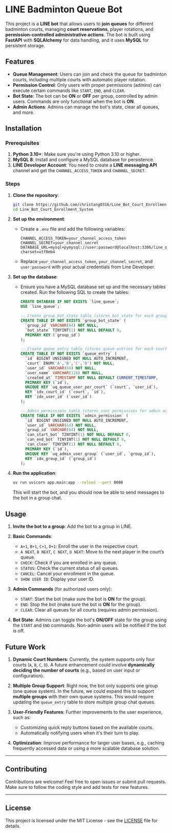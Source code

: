 # LINE Badminton Queue Bot

This project is a **LINE bot** that allows users to **join queues** for different badminton courts, managing **court reservations**, player rotations, and **permission-controlled administrative actions**. The bot is built using **FastAPI** with **SQLAlchemy** for data handling, and it uses **MySQL** for persistent storage.

## Features

* **Queue Management**: Users can join and check the queue for badminton courts, including multiple courts with automatic player rotation.
* **Permission Control**: Only users with proper permissions (admins) can execute certain commands like `START`, `END`, and `CLEAR`.
* **Bot State**: The bot can be **ON** or **OFF** per group, controlled by admin users. Commands are only functional when the bot is **ON**.
* **Admin Actions**: Admins can manage the bot's state, clear all queues, and more.

## Installation

### Prerequisites

1. **Python 3.10+**: Make sure you're using Python 3.10 or higher.
2. **MySQL 8**: Install and configure a MySQL database for persistence.
3. **LINE Developer Account**: You need to create a **LINE messaging API** channel and get the `CHANNEL_ACCESS_TOKEN` and `CHANNEL_SECRET`.

### Steps

1. **Clone the repository**:

   ```bash
   git clone https://github.com/christang0316/Line_Bot_Court_Enrollment_System.git
   cd Line_Bot_Court_Enrollment_System
   ```

2. **Set up the environment**:

   * Create a `.env` file and add the following variables:

     ```
     CHANNEL_ACCESS_TOKEN=your_channel_access_token
     CHANNEL_SECRET=your_channel_secret
     DATABASE_URL=mysql+pymysql://user:password@localhost:3306/line_queue?charset=utf8mb4
     ```

   * Replace `your_channel_access_token`, `your_channel_secret`, and `user:password` with your actual credentials from Line Developer.

3. **Set up the database**:

   * Ensure you have a MySQL database set up and the necessary tables created. Run the following SQL to create the tables:

     ```sql
     CREATE DATABASE IF NOT EXISTS `line_queue`;
     USE `line_queue`;

     -- Create group_bot_state table (stores bot state for each group)
     CREATE TABLE IF NOT EXISTS `group_bot_state` (
       `group_id` VARCHAR(64) NOT NULL,
       `bot_state` TINYINT(1) NOT NULL DEFAULT 0,
       PRIMARY KEY (`group_id`)
     );

     -- Create queue_entry table (stores queue entries for each court)
     CREATE TABLE IF NOT EXISTS `queue_entry` (
       `id` BIGINT UNSIGNED NOT NULL AUTO_INCREMENT,
       `court` ENUM('A','B','C','D') NOT NULL,
       `user_id` VARCHAR(64) NOT NULL,
       `user_name` VARCHAR(128) NOT NULL,
       `created_at` TIMESTAMP NOT NULL DEFAULT CURRENT_TIMESTAMP,
       PRIMARY KEY (`id`),
       UNIQUE KEY `uq_queue_user_per_court` (`court`, `user_id`),
       KEY `idx_court_id` (`court`, `id`),
       KEY `idx_user_id` (`user_id`)
     );

     -- Admin permissions table (stores user permissions for admin actions)
     CREATE TABLE IF NOT EXISTS `admin_permission` (
       `id` BIGINT UNSIGNED NOT NULL AUTO_INCREMENT,
       `user_id` VARCHAR(64) NOT NULL,
       `group_id` VARCHAR(64) NOT NULL,
       `can_start_bot` TINYINT(1) NOT NULL DEFAULT 0,
       `can_end_bot` TINYINT(1) NOT NULL DEFAULT 0,
       `can_clear` TINYINT(1) NOT NULL DEFAULT 0,
       PRIMARY KEY (`id`),
       UNIQUE KEY `uq_admin_user_group` (`user_id`, `group_id`),
       KEY `idx_group_id` (`group_id`)
     );
     ```

4. **Run the application**:

   ```bash
   uv run uvicorn app.main:app --reload --port 8000
   ```

   This will start the bot, and you should now be able to send messages to the bot in a group chat.

## Usage

1. **Invite the bot to a group**: Add the bot to a group in LINE.
2. **Basic Commands**:

   * `A+1`, `B+1`, `C+1`, `D+1`: Enroll the user in the respective court.
   * `A NEXT`, `B NEXT`, `C NEXT`, `D NEXT`: Move to the next player in the court’s queue.
   * `CHECK`: Check if you are enrolled in any queue.
   * `STATUS`: Check the current status of all queues.
   * `CANCEL`: Cancel your enrollment in the queue.
   * `SHOW USER ID`: Display your user ID.
3. **Admin Commands** (for authorized users only):

   * `START`: Start the bot (make sure the bot is **ON** for the group).
   * `END`: Stop the bot (make sure the bot is **ON** for the group).
   * `CLEAR`: Clear all queues for all courts (requires admin permission).
4. **Bot State**: Admins can toggle the bot's **ON/OFF** state for the group using the `START` and `END` commands. Non-admin users will be notified if the bot is off.

## Future Work

1. **Dynamic Court Numbers**: Currently, the system supports only four courts (`A`, `B`, `C`, `D`). A future enhancement could involve **dynamically deciding the number of courts** (e.g., based on user input or configuration).

2. **Multiple Group Support**: Right now, the bot only supports one group (one queue system). In the future, we could expand this to support **multiple groups** with their own queue systems. This would require updating the `queue_entry` table to store multiple group chat queues.

3. **User-Friendly Features**: Further improvements to the user experience, such as:

   * Customizing quick reply buttons based on the available courts.
   * Automatically notifying users when it's their turn to play.

4. **Optimization**: Improve performance for larger user bases, e.g., caching frequently accessed data or using a more scalable database solution.

---

## Contributing

Contributions are welcome! Feel free to open issues or submit pull requests. Make sure to follow the coding style and add tests for new features.

---

## License

This project is licensed under the MIT License - see the [LICENSE](LICENSE) file for details.

